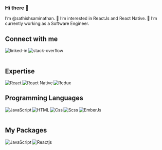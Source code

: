 ### Hi there 👋 

I’m @sathishsaminathan.
👀 I’m interested in ReactJs and React Native.
🌱 I’m currently working as a Software Engineer.
  
<!-- [![FreakyCoder Github Streaks](https://github-readme-streak-stats.herokuapp.com/?user=wrathchaos&fire=eb1b0c&ring=eb1b0c&currStreakLabel=eb1b0c)](https://freakycoder.com) -->

  
<!-- [![FreakyCoder Github Stats](https://github-readme-stats.vercel.app/api?username=wrathchaos&show_icons=true&count_private=true&include_all_commits=true&title_color=eb1b0c&icon_color=eb1b0c)](https://freakycoder.com)
   -->

## Connect with me

[<img align="left" alt="linked-in" src="https://img.shields.io/badge/linkedin-%230077B5.svg?&style=for-the-badge&logo=linkedin&logoColor=white" />](https://in.linkedin.com/in/sathish-saminathan-0a9684124/)
[<img align="left" alt="stack-overflow" src="https://img.shields.io/badge/stack%20overflow-FE7A16?logo=stack-overflow&logoColor=white&style=for-the-badge" />](https://stackoverflow.com/users/8307090/sathish-swaminathan)

<br>
<br>

## Expertise
<img align="left" alt="React" src="https://img.shields.io/badge/react-%2320232a.svg?style=for-the-badge&logo=react&logoColor=%2361DAFB"/>
<img align="left" alt="React Native" src="https://img.shields.io/badge/react_native-%2361DAFB.svg?style=for-the-badge&logo=react&logoColor=%23ffffff"/>
<img  alt="Redux" src="https://img.shields.io/badge/redux-%23593d88.svg?style=for-the-badge&logo=redux&logoColor=white"/>

## Programming Languages

<img align="left" alt="JavaScript" src="https://img.shields.io/badge/javascript-%23323330.svg?style=for-the-badge&logo=javascript&logoColor=%23F7DF1E"/>
<img align="left" alt="HTML" src="https://img.shields.io/badge/HTML-%23FA7343.svg?style=for-the-badge&logo=html&logoColor=white"/>
<img align="left" alt="Css" src="https://img.shields.io/badge/Css-%230095D5.svg?style=for-the-badge&logo=html&logoColor=white"/>
<img align="left" alt="Scss" src="https://img.shields.io/badge/Scss%20-%2343853D.svg?&style=for-the-badge&logo=html&logoColor=white" />
<img align="left" alt="EmberJs" src="https://img.shields.io/badge/EmberJs-%23ED8B00.svg?style=for-the-badge&logo=html&logoColor=white"/>

<br>
<br>


## My Packages
[<img align="left" alt="JavaScript" src="https://img.shields.io/badge/jarvis-f-%23ED8B00.svg?style=for-the-badge&logo=javascript&logoColor=white"/>](https://www.npmjs.com/package/jarvis-f/)
[<img align="left" alt="Reactjs" src="https://img.shields.io/badge/react_switch_pro-%23ED8B00.svg?style=for-the-badge&logo=react&logoColor=%23ffffff"/>](https://www.npmjs.com/package/react-switch-pro/)

<!-- 
**SathishSaminathan/SathishSaminathan** is a ✨ _special_ ✨ repository because its `README.md` (this file) appears on your GitHub profile.

Here are some ideas to get you started:

- 🔭 I’m currently working on ...
- 🌱 I’m currently learning ...
- 👯 I’m looking to collaborate on ...
- 🤔 I’m looking for help with ...
- 💬 Ask me about ...
- 📫 How to reach me: ...
- 😄 Pronouns: ...
- ⚡ Fun fact: ...

 -->
